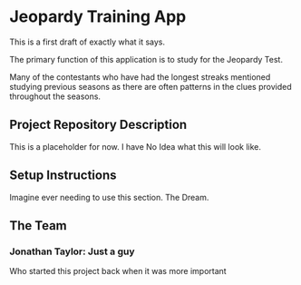 # Jeopardy Training App

This is a first draft of exactly what it says.

The primary function of this application is to study for the Jeopardy Test.

Many of the contestants who have had the longest streaks mentioned studying previous seasons as there are often patterns in the clues provided throughout the seasons.

## Project Repository Description

This is a placeholder for now. I have No Idea what this will look like.

## Setup Instructions

Imagine ever needing to use this section. The Dream.

## The Team

### Jonathan Taylor: Just a guy

Who started this project back when it was more important